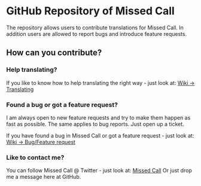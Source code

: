 GitHub Repository of Missed Call
================================

The repository allows users to contribute translations for Missed Call. In addition users are allowed to report bugs and introduce feature requests.

How can you contribute?
-----------------------

### Help translating?

If you like to know how to help translating the right way - just look at: [Wiki -> Translating](http://wiki.github.com/annoma/Missed-Call/translating)

### Found a bug or got a feature request?

I am always open to new feature requests and try to make them happen as fast as possible. The same applies to bug reports. Just open up a ticket.

If you have found a bug in Missed Call or got a feature request - just look at: [Wiki -> Bug/Feature request](http://wiki.github.com/annoma/Missed-Call/tracking-issues)

### Like to contact me?

You can follow Missed Call @ Twitter - just look at: [Missed Call](http://twitter.com/missed_Call)
Or just drop me a message here at GitHub.